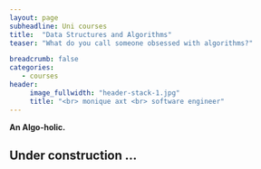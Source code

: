 ```yaml
---
layout: page
subheadline: Uni courses
title:  "Data Structures and Algorithms"
teaser: "What do you call someone obsessed with algorithms?"

breadcrumb: false
categories:
   - courses
header:
     image_fullwidth: "header-stack-1.jpg"
     title: "<br> monique axt <br> software engineer"
---
```

<b>An Algo-holic.</b>


## Under construction ...
